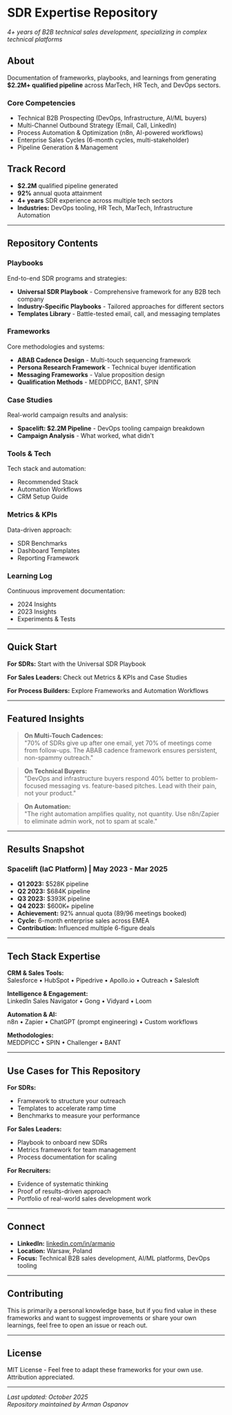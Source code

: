 # SDR Expertise Repository
*4+ years of B2B technical sales development, specializing in complex technical platforms*

## About
Documentation of frameworks, playbooks, and learnings from generating **$2.2M+ qualified pipeline** across MarTech, HR Tech, and DevOps sectors.

### Core Competencies
- Technical B2B Prospecting (DevOps, Infrastructure, AI/ML buyers)
- Multi-Channel Outbound Strategy (Email, Call, LinkedIn)
- Process Automation & Optimization (n8n, AI-powered workflows)
- Enterprise Sales Cycles (6-month cycles, multi-stakeholder)
- Pipeline Generation & Management

## Track Record
- **$2.2M** qualified pipeline generated
- **92%** annual quota attainment
- **4+ years** SDR experience across multiple tech sectors
- **Industries:** DevOps tooling, HR Tech, MarTech, Infrastructure Automation

---

## Repository Contents

### Playbooks
End-to-end SDR programs and strategies:
- **Universal SDR Playbook** - Comprehensive framework for any B2B tech company
- **Industry-Specific Playbooks** - Tailored approaches for different sectors
- **Templates Library** - Battle-tested email, call, and messaging templates

### Frameworks
Core methodologies and systems:
- **ABAB Cadence Design** - Multi-touch sequencing framework
- **Persona Research Framework** - Technical buyer identification
- **Messaging Frameworks** - Value proposition design
- **Qualification Methods** - MEDDPICC, BANT, SPIN

### Case Studies
Real-world campaign results and analysis:
- **Spacelift: $2.2M Pipeline** - DevOps tooling campaign breakdown
- **Campaign Analysis** - What worked, what didn't

### Tools & Tech
Tech stack and automation:
- Recommended Stack
- Automation Workflows
- CRM Setup Guide

### Metrics & KPIs
Data-driven approach:
- SDR Benchmarks
- Dashboard Templates
- Reporting Framework

### Learning Log
Continuous improvement documentation:
- 2024 Insights
- 2023 Insights
- Experiments & Tests

---

## Quick Start

**For SDRs:** Start with the Universal SDR Playbook

**For Sales Leaders:** Check out Metrics & KPIs and Case Studies

**For Process Builders:** Explore Frameworks and Automation Workflows

---

## Featured Insights

> **On Multi-Touch Cadences:**  
> "70% of SDRs give up after one email, yet 70% of meetings come from follow-ups. The ABAB cadence framework ensures persistent, non-spammy outreach."

> **On Technical Buyers:**  
> "DevOps and infrastructure buyers respond 40% better to problem-focused messaging vs. feature-based pitches. Lead with their pain, not your product."

> **On Automation:**  
> "The right automation amplifies quality, not quantity. Use n8n/Zapier to eliminate admin work, not to spam at scale."

---

## Results Snapshot

### Spacelift (IaC Platform) | May 2023 - Mar 2025
- **Q1 2023:** $528K pipeline
- **Q2 2023:** $684K pipeline  
- **Q3 2023:** $393K pipeline
- **Q4 2023:** $600K+ pipeline
- **Achievement:** 92% annual quota (89/96 meetings booked)
- **Cycle:** 6-month enterprise sales across EMEA
- **Contribution:** Influenced multiple 6-figure deals

---

## Tech Stack Expertise

**CRM & Sales Tools:**  
Salesforce • HubSpot • Pipedrive • Apollo.io • Outreach • Salesloft

**Intelligence & Engagement:**  
LinkedIn Sales Navigator • Gong • Vidyard • Loom

**Automation & AI:**  
n8n • Zapier • ChatGPT (prompt engineering) • Custom workflows

**Methodologies:**  
MEDDPICC • SPIN • Challenger • BANT

---

## Use Cases for This Repository

**For SDRs:**
- Framework to structure your outreach
- Templates to accelerate ramp time
- Benchmarks to measure your performance

**For Sales Leaders:**
- Playbook to onboard new SDRs
- Metrics framework for team management
- Process documentation for scaling

**For Recruiters:**
- Evidence of systematic thinking
- Proof of results-driven approach
- Portfolio of real-world sales development work

---

## Connect

- **LinkedIn:** [linkedin.com/in/armanio](https://linkedin.com/in/armanio)
- **Location:** Warsaw, Poland
- **Focus:** Technical B2B sales development, AI/ML platforms, DevOps tooling

---

## Contributing

This is primarily a personal knowledge base, but if you find value in these frameworks and want to suggest improvements or share your own learnings, feel free to open an issue or reach out.

---

## License

MIT License - Feel free to adapt these frameworks for your own use. Attribution appreciated.

---

*Last updated: October 2025*  
*Repository maintained by Arman Ospanov*